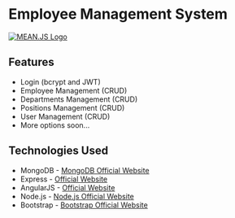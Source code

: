 # Employee Management System

[![MEAN.JS Logo](http://meanjs.org/img/logo-small.png)](http://meanjs.org/)

## Features
* Login (bcrypt and JWT)
* Employee Management (CRUD)
* Departments Management (CRUD)
* Positions Management (CRUD)
* User Management (CRUD)
* More options soon...

## Technologies Used
* MongoDB - [MongoDB Official Website](http://mongodb.org/)
* Express - [Official Website](http://expressjs.com/)
* AngularJS - [Official Website](http://angularjs.org/)
* Node.js - [Node.js Official Website](http://nodejs.org/)
* Bootstrap - [Bootstrap Official Website](http://getbootstrap.com/)
